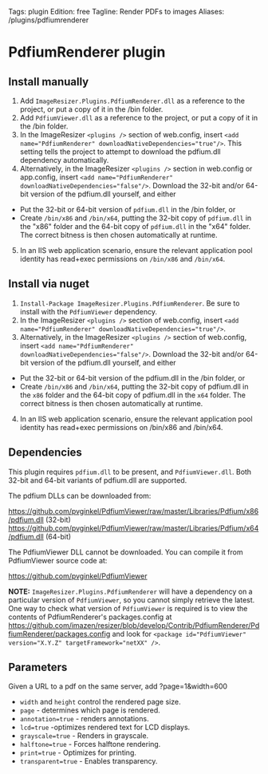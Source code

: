 Tags: plugin
Edition: free
Tagline: Render PDFs to images
Aliases: /plugins/pdfiumrenderer

# PdfiumRenderer plugin

## Install manually

1. Add `ImageResizer.Plugins.PdfiumRenderer.dll` as a reference to the project, or put a copy of it in the /bin folder.
2. Add `PdfiumViewer.dll` as a reference to the project, or put a copy of it in the /bin folder.
3. In the ImageResizer `<plugins />` section of web.config, insert `<add name="PdfiumRenderer" downloadNativeDependencies="true"/>`. This setting tells the project to attempt to download the pdfium.dll dependency automatically.
4. Alternatively, in the ImageResizer `<plugins />` section in web.config or app.config, insert `<add name="PdfiumRenderer" downloadNativeDependencies="false"/>`. Download the 32-bit and/or 64-bit version of the pdfium.dll yourself, and either
  * Put the 32-bit or 64-bit version of `pdfium.dll` in the /bin folder, or
  * Create `/bin/x86` and `/bin/x64`, putting the 32-bit copy of `pdfium.dll` in the "x86" folder and the 64-bit copy of `pdfium.dll` in the "x64" folder. The correct bitness is then chosen automatically at runtime.
5. In an IIS web application scenario, ensure the relevant application pool identity has read+exec permissions on `/bin/x86` and `/bin/x64`.

## Install via nuget

1. `Install-Package ImageResizer.Plugins.PdfiumRenderer`. Be sure to install with the `PdfiumViewer` dependency.
2. In the ImageResizer `<plugins />` section of web.config, insert `<add name="PdfiumRenderer" downloadNativeDependencies="true"/>`.
3. Alternatively, in the ImageResizer `<plugins />` section of web.config, insert `<add name="PdfiumRenderer" downloadNativeDependencies="false"/>`. Download the 32-bit and/or 64-bit version of the pdfium.dll yourself, and either
  * Put the 32-bit or 64-bit version of the pdfium.dll in the /bin folder, or
  * Create `/bin/x86` and `/bin/x64`, putting the 32-bit copy of pdfium.dll in the `x86` folder and the 64-bit copy of pdfium.dll in the `x64` folder. The correct bitness is then chosen automatically at runtime.
4. In an IIS web application scenario, ensure the relevant application pool identity has read+exec permissions on /bin/x86 and /bin/x64.

## Dependencies

This plugin requires `pdfium.dll` to be present, and `PdfiumViewer.dll`. Both 32-bit and 64-bit variants of pdfium.dll are supported.

The pdfium DLLs can be downloaded from:

https://github.com/pvginkel/PdfiumViewer/raw/master/Libraries/Pdfium/x86/pdfium.dll (32-bit)
https://github.com/pvginkel/PdfiumViewer/raw/master/Libraries/Pdfium/x64/pdfium.dll (64-bit)

The PdfiumViewer DLL cannot be downloaded. You can compile it from PdfiumViewer source code at:

https://github.com/pvginkel/PdfiumViewer

**NOTE:** `ImageResizer.Plugins.PdfiumRenderer` will have a dependency on a particular version of `PdfiumViewer`, so you cannot simply retrieve the latest. One way to check what version of `PdfiumViewer` is required is to view the contents of PdfiumRenderer's packages.config at https://github.com/imazen/resizer/blob/develop/Contrib/PdfiumRenderer/PdfiumRenderer/packages.config and look for `<package id="PdfiumViewer" version="X.Y.Z" targetFramework="netXX" />`.

## Parameters

Given a URL to a pdf on the same server, add ?page=1&width=600

* `width` and `height` control the rendered page size.
* `page` - determines which page is rendered.
* `annotation=true` - renders annotations.
* `lcd=true` -optimizes rendered text for LCD displays.
* `grayscale=true` - Renders in grayscale.
* `halftone=true` - Forces halftone rendering.
* `print=true` - Optimizes for printing.
* `transparent=true` - Enables transparency.


